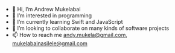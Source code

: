 - 👋 Hi, I’m Andrew Mukelabai
- 👀 I’m interested in programming
- 🌱 I’m currently learning Swift and JavaScript
- 💞️ I’m looking to collaborate on many kinds of software projects
- 📫 How to reach me andy.mukela@gmail.com, mukelabainasilele@gmail.com

<!---
drewmukela/drewmukela is a ✨ special ✨ repository because its `README.md` (this file) appears on your GitHub profile.
You can click the Preview link to take a look at your changes.
--->
